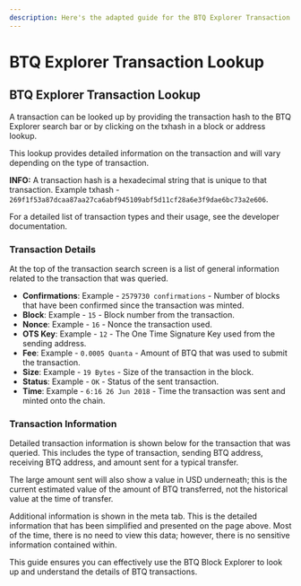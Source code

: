 ```yaml
---
description: Here's the adapted guide for the BTQ Explorer Transaction Lookup
---
```


# BTQ Explorer Transaction Lookup

## BTQ Explorer Transaction Lookup

A transaction can be looked up by providing the transaction hash to the BTQ Explorer search bar or by clicking on the txhash in a block or address lookup.

This lookup provides detailed information on the transaction and will vary depending on the type of transaction.

**INFO:** A transaction hash is a hexadecimal string that is unique to that transaction. Example txhash - `269f1f53a87dcaa87aa27ca6abf945109abf5d11cf28a6e3f9dae6bc73a2e606`.

For a detailed list of transaction types and their usage, see the developer documentation.

### Transaction Details

At the top of the transaction search screen is a list of general information related to the transaction that was queried.

* **Confirmations**: Example - `2579730 confirmations` - Number of blocks that have been confirmed since the transaction was minted.
* **Block**: Example - `15` - Block number from the transaction.
* **Nonce**: Example - `16` - Nonce the transaction used.
* **OTS Key**: Example - `12` - The One Time Signature Key used from the sending address.
* **Fee**: Example - `0.0005 Quanta` - Amount of BTQ that was used to submit the transaction.
* **Size**: Example - `19 Bytes` - Size of the transaction in the block.
* **Status**: Example - `OK` - Status of the sent transaction.
* **Time**: Example - `6:16 26 Jun 2018` - Time the transaction was sent and minted onto the chain.

### Transaction Information

Detailed transaction information is shown below for the transaction that was queried. This includes the type of transaction, sending BTQ address, receiving BTQ address, and amount sent for a typical transfer.

The large amount sent will also show a value in USD underneath; this is the current estimated value of the amount of BTQ transferred, not the historical value at the time of transfer.

Additional information is shown in the meta tab. This is the detailed information that has been simplified and presented on the page above. Most of the time, there is no need to view this data; however, there is no sensitive information contained within.

This guide ensures you can effectively use the BTQ Block Explorer to look up and understand the details of BTQ transactions.

